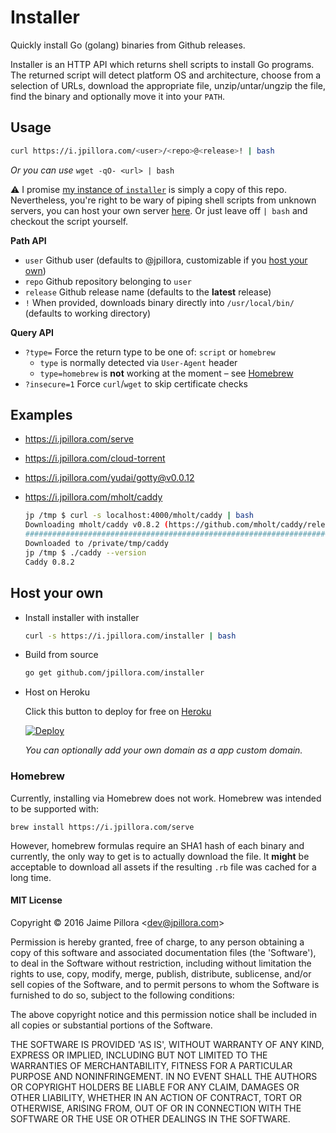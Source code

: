 
# Installer

Quickly install Go (golang) binaries from Github releases.

Installer is an HTTP API which returns shell scripts to install Go programs. The returned script will detect platform OS and architecture, choose from a selection of URLs, download the appropriate file, unzip/untar/ungzip the file, find the binary and optionally move it into your `PATH`.

## Usage

```sh
curl https://i.jpillora.com/<user>/<repo>@<release>! | bash
```

*Or you can use* `wget -qO- <url> | bash`

:warning: I promise [my instance of `installer`](https://i.jpillora.com/) is simply a copy of this repo. Nevertheless, you're right to be wary of piping shell scripts from unknown servers, you can host your own server [here](#host-your-own). Or just leave off `| bash` and checkout the script yourself.

**Path API**

* `user` Github user (defaults to @jpillora, customizable if you [host your own](#host-your-own))
* `repo` Github repository belonging to `user`
* `release` Github release name (defaults to the **latest** release)
* `!` When provided, downloads binary directly into `/usr/local/bin/` (defaults to working directory)

**Query API**

* `?type=` Force the return type to be one of: `script` or `homebrew`
    * `type` is normally detected via `User-Agent` header
    * `type=homebrew` is **not** working at the moment – see [Homebrew](#homebrew)
* `?insecure=1` Force `curl`/`wget` to skip certificate checks

## Examples

* https://i.jpillora.com/serve
* https://i.jpillora.com/cloud-torrent
* https://i.jpillora.com/yudai/gotty@v0.0.12
* https://i.jpillora.com/mholt/caddy

    ```sh
    jp /tmp $ curl -s localhost:4000/mholt/caddy | bash
    Downloading mholt/caddy v0.8.2 (https://github.com/mholt/caddy/releases/download/v0.8.2/caddy_darwin_amd64.zip)
    ######################################################################## 100.0%
    Downloaded to /private/tmp/caddy
    jp /tmp $ ./caddy --version
    Caddy 0.8.2
    ```

## Host your own

* Install installer with installer

    ```sh
    curl -s https://i.jpillora.com/installer | bash
    ```

* Build from source

    ```sh
    go get github.com/jpillora.com/installer
    ```

* Host on Heroku

    Click this button to deploy for free on [Heroku](https://heroku.com)

	[![Deploy](https://www.herokucdn.com/deploy/button.png)](https://heroku.com/deploy)

    *You can optionally add your own domain as a app custom domain.*

### Homebrew

Currently, installing via Homebrew does not work. Homebrew was intended to be supported with:

```
brew install https://i.jpillora.com/serve
```

However, homebrew formulas require an SHA1 hash of each binary and currently, the only way to get is to actually download the file. It **might** be acceptable to download all assets if the resulting `.rb` file was cached for a long time.

#### MIT License

Copyright © 2016 Jaime Pillora &lt;dev@jpillora.com&gt;

Permission is hereby granted, free of charge, to any person obtaining
a copy of this software and associated documentation files (the
'Software'), to deal in the Software without restriction, including
without limitation the rights to use, copy, modify, merge, publish,
distribute, sublicense, and/or sell copies of the Software, and to
permit persons to whom the Software is furnished to do so, subject to
the following conditions:

The above copyright notice and this permission notice shall be
included in all copies or substantial portions of the Software.

THE SOFTWARE IS PROVIDED 'AS IS', WITHOUT WARRANTY OF ANY KIND,
EXPRESS OR IMPLIED, INCLUDING BUT NOT LIMITED TO THE WARRANTIES OF
MERCHANTABILITY, FITNESS FOR A PARTICULAR PURPOSE AND NONINFRINGEMENT.
IN NO EVENT SHALL THE AUTHORS OR COPYRIGHT HOLDERS BE LIABLE FOR ANY
CLAIM, DAMAGES OR OTHER LIABILITY, WHETHER IN AN ACTION OF CONTRACT,
TORT OR OTHERWISE, ARISING FROM, OUT OF OR IN CONNECTION WITH THE
SOFTWARE OR THE USE OR OTHER DEALINGS IN THE SOFTWARE.
